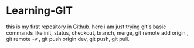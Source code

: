 # Learning-GIT
this is my first repository in Github.
here i am just trying git's basic commands like init, status, checkout, branch, merge, git remote add origin <then the github path>,
git remote -v , git push origin dev, git push, git pull.
